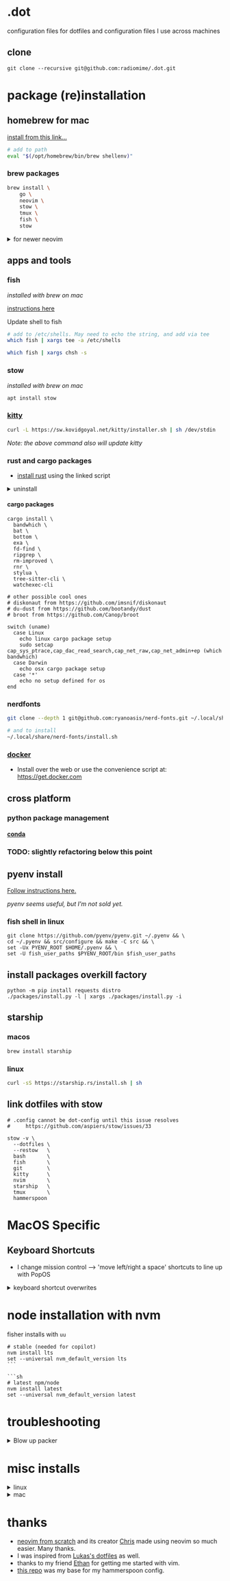# .dot

configuration files for dotfiles and configuration files I use across machines

## clone

```fish
git clone --recursive git@github.com:radiomime/.dot.git
```

# package (re)installation

## homebrew for mac

[install from this link...](https://brew.sh/)

```sh
# add to path
eval "$(/opt/homebrew/bin/brew shellenv)"
```

### brew packages

```sh
brew install \
    go \
    neovim \
    stow \
    tmux \
    fish \
    stow
```

<details>
    <summary>for newer neovim</summary>

    ```sh
    brew install neovim --HEAD
    ```

</details>

## apps and tools

### fish

_installed with brew on mac_

[instructions here](https://fishshell.com/)

Update shell to fish

```sh
# add to /etc/shells. May need to echo the string, and add via tee
which fish | xargs tee -a /etc/shells

which fish | xargs chsh -s
```

### stow

_installed with brew on mac_

```sh
apt install stow
```

### [kitty](https://sw.kovidgoyal.net/kitty/binary/#binary-install)

```sh
curl -L https://sw.kovidgoyal.net/kitty/installer.sh | sh /dev/stdin
```

_Note: the above command also will update kitty_

### rust and cargo packages

- [install rust](https://www.rust-lang.org/tools/install) using the linked script

<details>
    <summary>uninstall</summary>

    ```sh
    rustup self uninstall
    ```

</details>

#### cargo packages

```fish
cargo install \
  bandwhich \
  bat \
  bottom \
  exa \
  fd-find \
  ripgrep \
  rm-improved \
  rnr \
  stylua \
  tree-sitter-cli \
  watchexec-cli

# other possible cool ones
# diskonaut from https://github.com/imsnif/diskonaut
# du-dust from https://github.com/bootandy/dust
# broot from https://github.com/Canop/broot

switch (uname)
  case Linux
    echo linux cargo package setup
    sudo setcap cap_sys_ptrace,cap_dac_read_search,cap_net_raw,cap_net_admin+ep (which bandwhich)
  case Darwin
    echo osx cargo package setup
  case '*'
    echo no setup defined for os
end
```

### nerdfonts

```sh
git clone --depth 1 git@github.com:ryanoasis/nerd-fonts.git ~/.local/share/nerd-fonts

# and to install
~/.local/share/nerd-fonts/install.sh
```

### [docker](https://www.docker.com/)

- Install over the web or use the convenience script at: https://get.docker.com

## cross platform

### python package management

#### [conda](https://docs.conda.io/projects/miniconda/en/latest/#quick-command-line-install)

### TODO: slightly refactoring below this point

## pyenv install

[Follow instructions here.](https://github.com/pyenv/pyenv)

_pyenv seems useful, but I'm not sold yet._

### fish shell in linux

```
git clone https://github.com/pyenv/pyenv.git ~/.pyenv && \
cd ~/.pyenv && src/configure && make -C src && \
set -Ux PYENV_ROOT $HOME/.pyenv && \
set -U fish_user_paths $PYENV_ROOT/bin $fish_user_paths
```

## install packages overkill factory

```
python -m pip install requests distro
./packages/install.py -l | xargs ./packages/install.py -i
```

## starship

### macos

```sh
brew install starship
```

### linux

```sh
curl -sS https://starship.rs/install.sh | sh
```

## link dotfiles with stow

```fish
# .config cannot be dot-config until this issue resolves
#     https://github.com/aspiers/stow/issues/33

stow -v \
  --dotfiles \
  --restow   \
  bash       \
  fish       \
  git        \
  kitty      \
  nvim       \
  starship   \
  tmux       \
  hammerspoon
```

# MacOS Specific

## Keyboard Shortcuts

- I change mission control --> 'move left/right a space' shortcuts to line up with
  PopOS

<details>
  <summary>keyboard shortcut overwrites</summary>

I found these to conflict with MacOS built-ins a little too much for my comfort.

- @ : command
- $ : shift
- ~ : alt
- ^ : ctr

```sh
defaults read -g                NSUserKeyEquivalents
defaults read com.brave.Browser NSUserKeyEquivalents
```

```sh
# defaults
defaults write -g NSUserKeyEquivalents -dict-add "Copy" -string "^c"
defaults write -g NSUserKeyEquivalents -dict-add "Paste" -string "^v"

# brave
defaults write com.brave.Browser NSUserKeyEquivalents -dict-add "New Tab"           -string "^t"
defaults write com.brave.Browser NSUserKeyEquivalents -dict-add "New Window"        -string "^n"
defaults write com.brave.Browser NSUserKeyEquivalents -dict-add "Close Tab"         -string "^w"
defaults write com.brave.Browser NSUserKeyEquivalents -dict-add "Reopen Closed Tab" -string "^\$t"
defaults write com.brave.Browser NSUserKeyEquivalents -dict-add "Open Location..."  -string "^l"
defaults write com.brave.Browser NSUserKeyEquivalents -dict-add "Reload This Page"  -string "^r"
defaults write com.brave.Browser NSUserKeyEquivalents -dict-add "Find..."           -string "^f"
```

</details>

# node installation with nvm

fisher installs with `uu`

````fish
# stable (needed for copilot)
nvm install lts
set --universal nvm_default_version lts
```

```sh
# latest npm/node
nvm install latest
set --universal nvm_default_version latest
````

# troubleshooting

<details>
  <summary>Blow up packer</summary>

```
printf "*** packer base dir ***\n"
ls ~/.local/share/nvim/site/pack/packer
printf "*** packer opt dir ***\n"
ls ~/.local/share/nvim/site/pack/packer/opt
printf "*** packer start dir ***\n"
ls ~/.local/share/nvim/site/pack/packer/start
```

Are all your plugins there? If so,

```
rip ~/.local/share/nvim/site/pack/packer
nvim --headless -c 'exit'
nvim --headless -c 'autocmd User PackerComplete quitall' -c 'PackerSync'
```

</details>

# misc installs

<details>
    <summary>linux</summary>

    ```sh
    sudo apt install ctop
    ```

</details>

<details>
    <summary>mac</summary>

    ```sh
    brew install ctop
    ```

</details>

# thanks

- [neovim from scratch](https://github.com/LunarVim/Neovim-from-scratch) and its creator [Chris](https://github.com/ChristianChiarulli) made using neovim so much easier. Many thanks.
- I was inspired from [Lukas's dotfiles](https://github.com/lukas-reineke?tab=repositories) as well.
- thanks to my friend [Ethan](https://github.com/EthanJWright) for getting me started with vim.
- [this repo](https://github.com/ashfinal/awesome-hammerspoon) was my base for my hammerspoon config.
